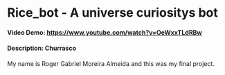 # Rice_bot - A universe curiositys bot
#### Video Demo:  <https://www.youtube.com/watch?v=OeWxxTLdRBw>
#### Description: Churrasco

My name is Roger Gabriel Moreira Almeida and this was my final project.
